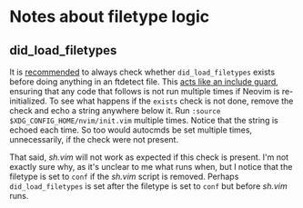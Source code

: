 # Notes about filetype logic

## did_load_filetypes

It is [recommended](https://vim.fandom.com/wiki/Filetype.vim#File_structure) to
always check whether `did_load_filetypes` exists before doing anything in an
ftdetect file. This [acts like an include
guard](https://stackoverflow.com/a/25975659/4297741), ensuring that any code
that follows is not run multiple times if Neovim is re-initialized. To see what
happens if the `exists` check is not done, remove the check and echo a string
anywhere below it. Run `:source $XDG_CONFIG_HOME/nvim/init.vim` multiple times.
Notice that the string is echoed each time. So too would autocmds be set
multiple times, unnecessarily, if the check were not present.

That said, _sh.vim_ will not work as expected if this check is present. I'm not
exactly sure why, as it's unclear to me what runs when, but I notice that the
filetype is set to `conf` if the _sh.vim_ script is removed. Perhaps
`did_load_filetypes` is set after the filetype is set to `conf` but before
_sh.vim_ runs.
